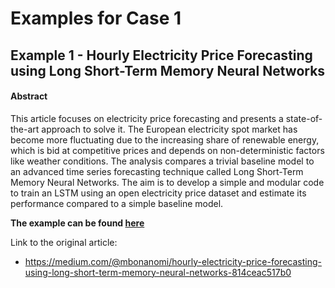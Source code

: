 # Examples for Case 1

## Example 1 - Hourly Electricity Price Forecasting using Long Short-Term Memory Neural Networks

#### Abstract
This article focuses on electricity price forecasting and presents a state-of-the-art approach to solve it. The European electricity spot market has become more fluctuating due to the increasing share of renewable energy, which is bid at competitive prices and depends on non-deterministic factors like weather conditions. The analysis compares a trivial baseline model to an advanced time series forecasting technique called Long Short-Term Memory Neural Networks. The aim is to develop a simple and modular code to train an LSTM using an open electricity price dataset and estimate its performance compared to a simple baseline model.

**The example can be found [here](./hourly_electricity_price_forecasting.md)**

Link to the original article:
- https://medium.com/@mbonanomi/hourly-electricity-price-forecasting-using-long-short-term-memory-neural-networks-814ceac517b0

